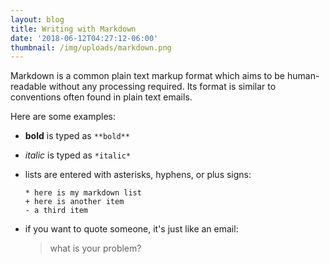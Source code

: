 ```yaml
---
layout: blog
title: Writing with Markdown
date: '2018-06-12T04:27:12-06:00'
thumbnail: /img/uploads/markdown.png
---
```

Markdown is a common plain text markup format which aims to be human-readable without any processing required. Its format is similar to conventions often found in plain text emails.

Here are some examples:

* **bold** is typed as `**bold**`
* *italic* is typed as `*italic*`
* lists are entered with  asterisks, hyphens, or plus signs:

  ```
  * here is my markdown list
  + here is another item
  - a third item
  ```
* if you want to quote someone, it's just like an email:
  > what is your problem?
